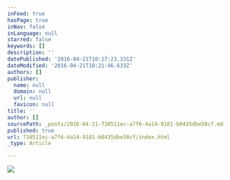 ```yaml
---
inFeed: true
hasPage: true
inNav: false
inLanguage: null
starred: false
keywords: []
description: ''
datePublished: '2016-04-21T10:27:23.331Z'
dateModified: '2016-04-21T10:21:46.633Z'
authors: []
publisher:
  name: null
  domain: null
  url: null
  favicon: null
title: ''
author: []
sourcePath: _posts/2016-04-21-738511ec-a7f6-4a14-9181-b8435dbe58cf.md
published: true
url: 738511ec-a7f6-4a14-9181-b8435dbe58cf/index.html
_type: Article

---
```

![](https://the-grid-user-content.s3-us-west-2.amazonaws.com/d83af3d3-8ea2-489e-8d10-bb74b79bf835.jpg)